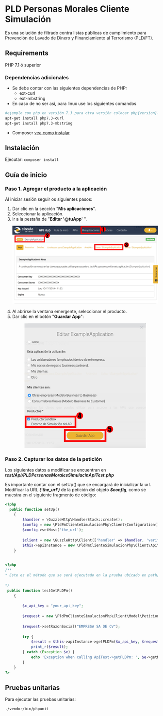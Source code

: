 # PLD Personas Morales Cliente Simulación
Es una solución de filtrado contra listas públicas de cumplimiento para Prevención de Lavado de Dinero y Financiamiento al Terrorismo (PLD/FT).

## Requirements

PHP 7.1 ó superior

### Dependencias adicionales
- Se debe contar con las siguientes dependencias de PHP:
    - ext-curl
    - ext-mbstring
- En caso de no ser así, para linux use los siguientes comandos

```sh
#ejemplo con php en versión 7.3 para otra versión colocar php{version}-curl
apt-get install php7.3-curl
apt-get install php7.3-mbstring
```
- Composer [vea como instalar][1]

## Instalación

Ejecutar: `composer install`

## Guía de inicio

### Paso 1. Agregar el producto a la aplicación

Al iniciar sesión seguir os siguientes pasos:

 1. Dar clic en la sección "**Mis aplicaciones**".
 2. Seleccionar la aplicación.
 3. Ir a la pestaña de "**Editar '@tuApp**' ".
    <p align="center">
      <img src="https://github.com/APIHub-CdC/imagenes-cdc/blob/master/edit_applications.jpg" width="900">
    </p>
 4. Al abrirse la ventana emergente, seleccionar el producto.
 5. Dar clic en el botón "**Guardar App**":
    <p align="center">
      <img src="https://github.com/APIHub-CdC/imagenes-cdc/blob/master/selected_product.jpg" width="400">
    </p>

### Paso 2. Capturar los datos de la petición

Los siguientes datos a modificar se encuentran en ***test/Api/PLDPersonasMoralesSimulacinApiTest.php***

Es importante contar con el setUp() que se encargará de inicializar la url. Modificar la URL ***('the_url')*** de la petición del objeto ***$config***, como se muestra en el siguiente fragmento de código:

```php
<?php
  public function setUp()
    {
        $handler = \GuzzleHttp\HandlerStack::create();
        $config = new \PldPmClienteSimulacionPhp\Client\Configuration();
        $config->setHost('the_url');

        $client = new \GuzzleHttp\Client(['handler' => $handler, 'verify' => false]);
        $this->apiInstance = new \PldPmClienteSimulacionPhp\Client\Api\PLDPersonasMoralesSimulacinApi($client,$config);
    }
```
```php

<?php
/**
* Este es el método que se será ejecutado en la prueba ubicado en path/to/repository/test/Api/PLDPersonasMoralesSimulacinApiTest.php 

*/
 public function testGetPLDPm()
    {
        
        $x_api_key = "your_api_key";

        $request = new \PldPmClienteSimulacionPhp\Client\Model\Peticion();
        
        $request->setRazonSocial("EMPRESA SA DE CV");

        try {
            $result = $this->apiInstance->getPLDPm($x_api_key, $request);
            print_r($result);
        } catch (Exception $e) {
            echo 'Exception when calling ApiTest->getPLDPm: ', $e->getMessage(), PHP_EOL;
        }
    }
?>
```
## Pruebas unitarias

Para ejecutar las pruebas unitarias:

```sh
./vendor/bin/phpunit
```

[1]: https://getcomposer.org/doc/00-intro.md#installation-linux-unix-macos
